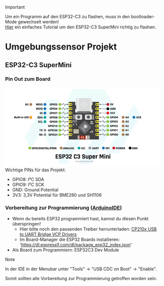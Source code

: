 > [!IMPORTANT]
> Um ein Programm auf den ESP32-C3 zu flashen, muss in den bootloader-Mode gewechselt werden!\
> [Hier](https://www.edgemicrotech.com/esp32-c3-super-mini-arduino-ide-quick-start-guide/) ein einfaches Tutorial um den ESP32-C3 SuperMini richtig zu flashen.

# Umgebungssensor Projekt
## ESP32-C3 SuperMini
### Pin Out zum Board
![ESP32-C3 SuperMini Pin Out](/doc/esp32-c3-supermini_pinout.png)
Wichtige PINs für das Projekt:
- GPIO8: I²C SDA
- GPIO9: I²C SCK
- GND: Ground Potential
- 3V3: 3,3V Potential für BME280 und SH1106
### Vorbereitung zur Programmierung ([ArduinoIDE](https://www.arduino.cc/en/software/))
- Wenn du bereits ESP32 programmiert hast, kannst du diesen Punkt überspringen!
    - Hier bitte noch den passenden Treiber herrunterladen: [CP210x USB to UART Bridge VCP Drivers](https://www.silabs.com/developer-tools/usb-to-uart-bridge-vcp-drivers?tab=downloads)
    - Im Board-Manager die ESP32 Boards installieren: 'https://dl.espressif.com/dl/package_esp32_index.json'
- Als Board zum Programmiern: ESP32C3 Dev Module

> [!NOTE]
> In der IDE in der Menubar unter "Tools" → "USB CDC on Boot" → "Enable".

Somit sollten alle Vorbereitung zur Programmierung getroffen worden sein.
